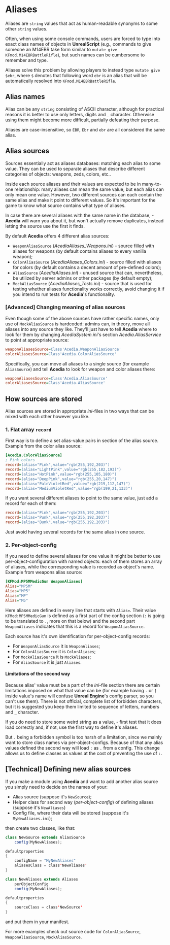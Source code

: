 # Aliases

Aliases are `string` values that act as human-readable synonyms to some other `string` values.

Often, when using some console commands, users are forced to type into exact class names of objects in **UnrealScript** (e.g., commands to give someone an M14EBR take form similar to `mutate give KFmod.M14EBRBattleRifle`), but such names can be cumbersome to remember and type.

Aliases solve this problem by allowing players to instead type `mutate give $ebr`, where `$` denotes that following word `ebr` is an alias that will be automatically resolved into `KFmod.M14EBRBattleRifle`.

## Alias names

Alias can be any `string` consisting of ASCII character, although for practical reasons it is better to use only letters, digits and `_` character. Otherwise using them might become more difficult, partially defeating their purpose.

Aliases are case-insensitive, so `EBR`, `Ebr` and `ebr` are all considered the same alias.

## Alias sources

Sources essentially act as aliases databases: matching each alias to some value. They can be used to separate aliases that describe different categories of objects: weapons, zeds, colors, etc..

Inside each source aliases and their values are expected to be in many-to-one relationship: many aliases can mean the same value, but each alias can only mean one value. However, two different sources can each contain the same alias and make it point to different values. So it's important for the game to know what source contains what type of aliases.

In case there are several aliases with the same name in the database, - **Acedia** will warn you about it, but won't actually remove duplicates, instead letting the source use the first it finds.

By default **Acedia** offers 4 different alias sources:

* `WeaponAliasSource` (*AcediaAliases_Weapons.ini*) - source filled with aliases for weapons (by default contains aliases to every vanilla weapon);
* `ColorAliasSource` (*AcediaAliases_Colors.ini*) - source filled with aliases for colors (by default contains a decent amount of pre-defined colors);
* `AliasSource` (*AcediaAliases.ini*) - unused source that can, nevertheless, be utilized by server admins or other packages (by default empty);
* `MockAliasSource` (*AcediaAliases_Tests.ini*) - source that is used for testing whether aliases functionality works correctly, avoid changing it if you intend to run tests for **Acedia**'s functionality.

### [Advanced] Changing meaning of alias sources

Even though some of the above sources have rather specific names, only use of `MockAliasSource` is hardcoded: admins can, in theory, move all aliases into any source they like. They'll just have to tell **Acedia** where to look for them by changing *AcediaSystem.ini*'s section *Acedia.AliasService* to point at appropriate source:

```ini
weaponAliasesSource=Class'Acedia.WeaponAliasSource'
colorAliasesSource=Class'Acedia.ColorAliasSource'
```

Specifically, you can move all aliases to a single source (for example `AliasSource`) and tell **Acedia** to look for weapon and color aliases there:

```ini
weaponAliasesSource=Class'Acedia.AliasSource'
colorAliasesSource=Class'Acedia.AliasSource'
```

## How sources are stored

Alias sources are stored in appropriate *ini*-files in two ways that can be mixed with each other however you like.

### 1. Flat array `record`

First way is to define a set alias-value pairs in section of the alias source. Example from the color alias source:

```ini
[Acedia.ColorAliasSource]
; Pink colors
record=(alias="Pink",value="rgb(255,192,203)")
record=(alias="LightPink",value="rgb(255,182,193)")
record=(alias="HotPink",value="rgb(255,105,180)")
record=(alias="DeepPink",value="rgb(255,20,147)")
record=(alias="PaleVioletRed",value="rgb(219,112,147)")
record=(alias="MediumVioletRed",value="rgb(199,21,133)")
```

If you want several different aliases to point to the same value, just add a record for each of them:

```ini
record=(alias="Pink",value="rgb(255,192,203)")
record=(alias="Punk",value="rgb(255,192,203)")
record=(alias="Bunk",value="rgb(255,192,203)")
```

Just avoid having several records for the same alias in one source.

### 2. Per-object-config

If you need to define several aliases for one value it might be better to use per-object-configuration with named objects: each of them stores an array of aliases, while the corresponding value is recorded as object's name. Example from weapons alias source:

```ini
[KFMod:MP5MMedicGun WeaponAliases]
Alias="MP5M"
Alias="MP5"
Alias="MP"
Alias="M5"
```

Here aliases are defined in every line that starts with `Alias=`. Their value `KFMod:MP5MMedicGun` is defined as a first part of the config section (`:` is going to be translated to `.`, more on that below) and the second part `WeaponAliases` indicates that this is a record for `WeaponAliasSource`.

Each source has it's own identification for per-object-config records:

* For `WeaponAliasSource` it is `WeaponAliases`;
* For `ColorAliasSource` it is `ColorAliases`;
* For `MockAliasSource` it is `MockAliases`;
* For `AliasSource` it is just `Aliases`.

#### Limitations of the second way

Because alias' value must be a part of the *ini*-file section there are certain limitations imposed on what that value can be (for example having `.` or `]` inside value's name will confuse **Unreal Engine**'s config parser, so you can't use them). There is not official, complete list of forbidden characters, but it is suggested you keep them limited to sequence of letters, numbers and `_` character.

If you do need to store some weird string as a value, - first test that it does load correctly and, if not, use the first way to define it's aliases.

But `.` being a forbidden symbol is too harsh of a limitation, since we mainly want to store class names via per-object-configs. Because of that any alias values defined the second way will load `:` as `.` from a config. This change allows us to define classes as values at the cost of preventing the use of `:`.

## [Technical] Defining new alias sources

If you make a module using **Acedia** and want to add another alias source you simply need to decide on the names of your:

* Alias source (suppose it's `NewSource`);
* Helper class for second way (*per-object-config*) of defining aliases (suppose it's `NewAliases`)
* Config file, where their data will be stored (suppose it's `MyNewAliases.ini`);

then create two classes, like that:

```java
class NewSource extends AliasSource
    config(MyNewAliases);

defaultproperties
{
    configName = "MyNewAliases"
    aliasesClass = class'NewAliases'
}
```

```java
class NewAliases extends Aliases
    perObjectConfig
    config(MyNewAliases);

defaultproperties
{
    sourceClass = class'NewSource'
}
```

and put them in your manifest.

For more examples check out source code for `ColorAliasSource`, `WeaponAliasSource`, `MockAliasSource`.
